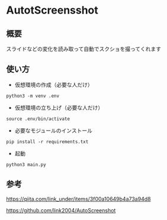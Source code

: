 # AutotScreensshot

## 概要

スライドなどの変化を読み取って自動でスクショを撮ってくれます

## 使い方

- 仮想環境の作成（必要な人だけ）

```
python3 -m venv .env
```

- 仮想環境の立ち上げ（必要な人だけ）

```
source .env/bin/activate
```

- 必要なモジュールのインストール

```
pip install -r requirements.txt
```

- 起動

```
python3 main.py
```

## 参考

https://qiita.com/link_under/items/3f00a10649b4a73a94d8

https://github.com/link2004/AutoScreenshot
